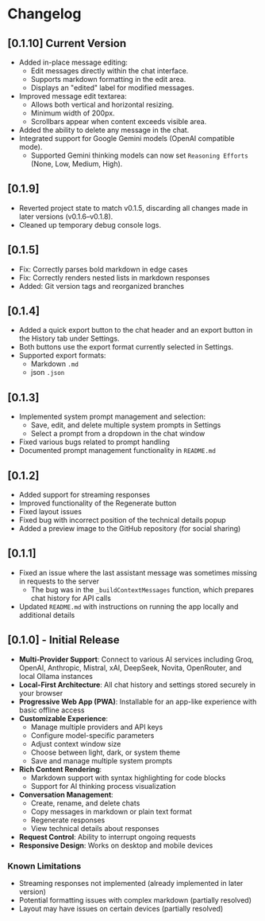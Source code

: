 # Changelog

## [0.1.10] Current Version

- Added in-place message editing:
  - Edit messages directly within the chat interface.
  - Supports markdown formatting in the edit area.
  - Displays an "edited" label for modified messages.
- Improved message edit textarea:
  - Allows both vertical and horizontal resizing.
  - Minimum width of 200px.
  - Scrollbars appear when content exceeds visible area.
- Added the ability to delete any message in the chat.
- Integrated support for Google Gemini models (OpenAI compatible mode).
  - Supported Gemini thinking models can now set `Reasoning Efforts` (None, Low, Medium, High).

## [0.1.9]

- Reverted project state to match v0.1.5, discarding all changes made in later versions (v0.1.6–v0.1.8).
- Cleaned up temporary debug console logs.

## [0.1.5] 

- Fix: Correctly parses bold markdown in edge cases
- Fix: Correctly renders nested lists in markdown responses
- Added: Git version tags and reorganized branches

## [0.1.4]

- Added a quick export button to the chat header and an export button in the History tab under Settings.
- Both buttons use the export format currently selected in Settings.
- Supported export formats:
  - Markdown `.md`
  - json `.json`

## [0.1.3]

- Implemented system prompt management and selection:
  - Save, edit, and delete multiple system prompts in Settings
  - Select a prompt from a dropdown in the chat window
- Fixed various bugs related to prompt handling
- Documented prompt management functionality in `README.md`

## [0.1.2]

- Added support for streaming responses
- Improved functionality of the Regenerate button
- Fixed layout issues
- Fixed bug with incorrect position of the technical details popup
- Added a preview image to the GitHub repository (for social sharing)

## [0.1.1]

- Fixed an issue where the last assistant message was sometimes missing in requests to the server
  - The bug was in the `_buildContextMessages` function, which prepares chat history for API calls
- Updated `README.md` with instructions on running the app locally and additional details

## [0.1.0] - Initial Release

- **Multi-Provider Support**: Connect to various AI services including Groq, OpenAI, Anthropic, Mistral, xAI, DeepSeek, Novita, OpenRouter, and local Ollama instances
- **Local-First Architecture**: All chat history and settings stored securely in your browser
- **Progressive Web App (PWA)**: Installable for an app-like experience with basic offline access
- **Customizable Experience**:
  - Manage multiple providers and API keys
  - Configure model-specific parameters
  - Adjust context window size
  - Choose between light, dark, or system theme
  - Save and manage multiple system prompts
- **Rich Content Rendering**:
  - Markdown support with syntax highlighting for code blocks
  - Support for AI thinking process visualization
- **Conversation Management**:
  - Create, rename, and delete chats
  - Copy messages in markdown or plain text format
  - Regenerate responses
  - View technical details about responses
- **Request Control**: Ability to interrupt ongoing requests
- **Responsive Design**: Works on desktop and mobile devices

### Known Limitations
- Streaming responses not implemented (already implemented in later version)
- Potential formatting issues with complex markdown (partially resolved)
- Layout may have issues on certain devices (partially resolved)

